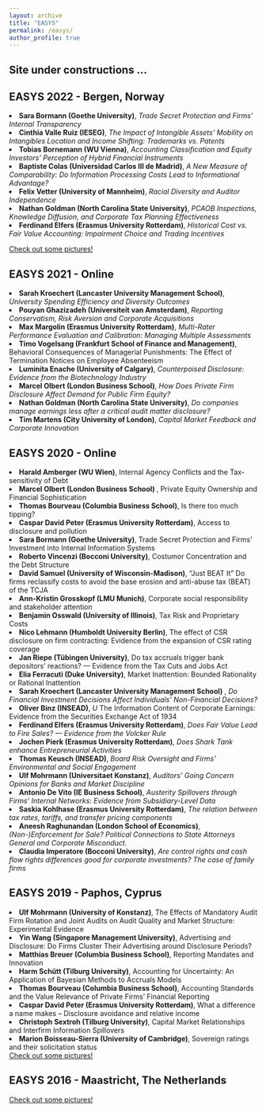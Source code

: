 ```yaml
---
layout: archive
title: "EASYS"
permalink: /easys/
author_profile: true
---
```

<!-- Global site tag (gtag.js) - Google Analytics -->
<script async src="https://www.googletagmanager.com/gtag/js?id=G-05633BF9HL"></script>
<script>
  window.dataLayer = window.dataLayer || [];
  function gtag(){dataLayer.push(arguments);}
  gtag('js', new Date());

   gtag('config', 'G-05633BF9HL', {'anonymize_ip': true});
</script>



 <h2> Site under constructions ... </h2>
  
 <h2> EASYS 2022 - Bergen, Norway</h2>

<tr>
   <td>
    <li><b>Sara Bormann (Goethe University)</b>, <i> Trade Secret Protection and Firms’ Internal Transparency </i>  </li> 
    <li><b>Cinthia Valle Ruiz (IESEG)</b>,<i> The Impact of Intangible Assets’ Mobility on Intangibles Location and Income Shifting: Trademarks vs. Patents    </i></li>    
    <li><b>Tobias Bornemann (WU Vienna)</b>,<i> Accounting Classification and Equity Investors’ Perception of Hybrid Financial Instruments    </i></li>   
    <li><b>Baptiste Colas (Universidad Carlos III de Madrid)</b>,<i> A New Measure of Comparability: Do Information Processing Costs Lead to Informational Advantage?    </i></li>   
    <li><b>Felix Vetter (University of Mannheim)</b>,<i> Racial Diversity and Auditor Independence    </i></li>   
    <li><b>Nathan Goldman (North Carolina State University)</b>,<i> PCAOB Inspections, Knowledge Diffusion, and Corporate Tax Planning Effectiveness    </i></li>   
    <li><b>Ferdinand Elfers (Erasmus University Rotterdam)</b>,<i> Historical Cost vs. Fair Value Accounting: Impairment Choice and Trading Incentives    </i></li>   
   </td>
</tr>   
 
 <a href="https://jochenpierk.github.io/easys/previous_versions.html" target="_blank">Check out some pictures!</a>  
  

<h2> EASYS 2021 - Online</h2>
<tr>
   <td>
    <li><b>Sarah Kroechert (Lancaster University Management School)</b>, <i> University Spending Efficiency and Diversity Outcomes</i>  </li> 
    <li><b>Pouyan Ghazizadeh (Universiteit van Amsterdam)</b>, <i> Reporting Conservatism, Risk Aversion and Corporate Acquisitions</i>  </li> 
    <li><b>Max Margolin (Erasmus University Rotterdam)</b>, <i> Multi-Rater Performance Evaluation and Calibration: Managing Multiple Assessments</i>  </li> 
    <li><b>Timo Vogelsang (Frankfurt School of Finance and Management)</b>, <i> </i>  Behavioral Consequences of Managerial Punishments: The Effect of Termination Notices on Employee Absenteeism</li> 
    <li><b>Luminita Enache (University of Calgary)</b>, <i> Counterpoised Disclosure: Evidence from the Biotechnology Industry</i>  </li> 
    <li><b>Marcel Olbert (London Business School)</b>, <i> How Does Private Firm Disclosure Affect Demand for Public Firm Equity?</i>  </li> 
    <li><b>Nathan Goldman (North Carolina State University)</b>, <i> Do companies manage earnings less after a critical audit matter disclosure?</i>  </li> 
    <li><b>Tim Martens (City University of London)</b>, <i> Capital Market Feedback and Corporate Innovation</i>  </li> 
    </td>
 

<h2> EASYS 2020 - Online</h2>
<tr>
   <td>
    <li><b>Harald Amberger (WU Wien)</b>, <i> </i>  Internal Agency Conflicts and the Tax-sensitivity of Debt</li> 
    <li><b>Marcel Olbert (London Business School) </b>, <i> </i> Private Equity Ownership and Financial Sophistication</li> 
    <li><b>Thomas Bourveau (Columbia Business School)</b>, <i> </i>  Is there too much tipping?</li> 
    <li><b>Caspar David Peter (Erasmus University Rotterdam)</b>, <i> </i>  Access to disclosure and pollution</li> 
    <li><b>Sara Bormann (Goethe University)</b>, <i> </i>  Trade Secret Protection and Firms’ Investment into Internal Information Systems</li> 
    <li><b>Roberto Vincenzi (Bocconi University)</b>, <i> </i>   Costumor Concentration and the Debt Structure</li> 
    <li><b>David Samuel (University of Wisconsin-Madison)</b>, <i> </i>   “Just BEAT It” Do firms reclassify costs to avoid the base erosion and anti-abuse tax (BEAT) of the TCJA</li>    
    <li><b>Ann-Kristin Grosskopf (LMU Munich)</b>, <i> </i> Corporate social responsibility and stakeholder attention</li> 
    <li><b>Benjamin Osswald (University of Illinois)</b>, <i> </i> Tax Risk and Proprietary Costs</li> 
    <li><b>Nico Lehmann (Humboldt University Berlin)</b>, <i> </i>  The effect of CSR disclosure on firm contracting: Evidence from the expansion of CSR rating coverage</li> 
    <li><b>Jan Riepe (Tübingen University)</b>, <i> </i>  Do tax accruals trigger bank depositors’ reactions? — Evidence from the Tax Cuts and Jobs Act</li> 
    <li><b>Elia Ferracuti (Duke University)</b>, <i> </i>  Market Inattention: Bounded Rationality or Rational Inattention</li> 
    <li><b>Sarah Kroechert (Lancaster University Management School) </b>, <i> Do Financial Investment Decisions Affect Individuals’ Non-Financial Decisions?</i>  </li> 
    <li><b>Oliver Binz (INSEAD)</b>, <i> U</i>  The Information Content of Corporate Earnings: Evidence from the Securities Exchange Act of 1934</li> 
    <li><b>Ferdinand Elfers (Erasmus University Rotterdam)</b>, <i> Does Fair Value Lead to Fire Sales? — Evidence from the Volcker Rule</i>  </li> 
    <li><b>Jochen Pierk (Erasmus University Rotterdam)</b>, <i> Does Shark Tank enhance Entrepreneurial Activities</i>  </li> 
    <li><b>Thomas Keusch (INSEAD)</b>, <i> Board Risk Oversight and Firms’ Environmental and Social Engagement</i>  </li> 
    <li><b>Ulf Mohrmann (Universitaet Konstanz)</b>, <i> Auditors’ Going Concern Opinions for Banks and Market Discipline</i>  </li> 
    <li><b>Antonio De Vito (IE Business School)</b>, <i> Austerity Spillovers through Firms’ Internal Networks: Evidence from Subsidiary-Level Data</i>  </li> 
    <li><b>Saskia Kohlhase (Erasmus University Rotterdam)</b>, <i> The relation between tax rates, tariffs, and transfer pricing components</i>  </li>   
    <li><b>Aneesh Raghunandan (London School of Economics)</b>, <i> (Non-)Enforcement for Sale? Political Connections to State Attorneys General and Corporate Misconduct.</i>  </li> 
    <li><b>Claudia Imperatore (Bocconi University)</b>, <i> Are control rights and cash flow rights differences good for corporate investments? The case of family firms</i>  </li> 
         </td>
</tr>   

<h2> EASYS 2019 - Paphos, Cyprus</h2>
<tr>
   <td>
    <li><b>Ulf Mohrmann (University of Konstanz)</b>, <i> </i>  The Effects of Mandatory Audit Firm Rotation and Joint Audits on Audit Quality and Market Structure: Experimental Evidence </li> 
    <li><b>Yin Wang (Singapore Management University)</b>, <i> </i>  Advertising and Disclosure: Do Firms Cluster Their Advertising around Disclosure Periods? </li> 
    <li><b>Matthias Breuer (Columbia Business School)</b>, <i> </i>  Reporting Mandates and Innovation </li> 
    <li><b>Harm Schütt (Tilburg University)</b>, <i> </i>  Accounting for Uncertainty: An Application of Bayesian Methods to Accruals Models</li> 
    <li><b>Thomas Bourveau (Columbia Business School)</b>, <i> </i>  Accounting Standards and the Value Relevance of Private Firms’ Financial Reporting </li> 
    <li><b>Caspar David Peter (Erasmus University Rotterdam)</b>, <i> </i>  What a difference a name makes – Disclosure avoidance and relative income </li> 
    <li><b>Christoph Sextroh (Tilburg University)</b>, <i> </i>  Capital Market Relationships and Interfirm Information Spillovers </li> 
    <li><b>Marion Boisseau-Sierra (University of Cambridge)</b>, <i> </i>  Sovereign ratings and their solicitation status </li> 
  </td>
</tr>   
   <a href="https://jochenpierk.github.io/easys/previous_versions.html" target="_blank">Check out some pictures!</a>    
    
<h2> EASYS 2016 - Maastricht, The Netherlands</h2>
  
  <a href="https://jochenpierk.github.io/easys/previous_versions.html" target="_blank">Check out some pictures!</a>  
